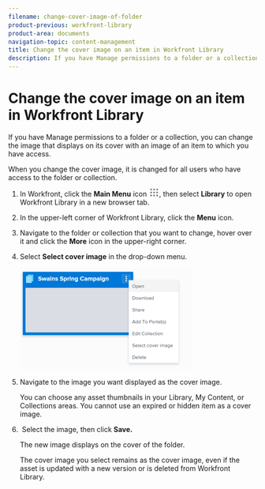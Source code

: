 ```yaml
---
filename: change-cover-image-of-folder
product-previous: workfront-library
product-area: documents
navigation-topic: content-management
title: Change the cover image on an item in Workfront Library
description: If you have Manage permissions to a folder or a collection, you can change the image that displays on its cover with an image of an item to which you have access.
---
```


# Change the cover image on an item in Workfront Library

If you have Manage permissions to a folder or a collection, you can change the image that displays on its cover with an image of an item to which you have access.

When you change the cover image, it is changed for all users who have access to the folder or collection.

1. In Workfront, click the **Main Menu** icon ![](assets/main-menu-icon.png), then select **Library** to open Workfront Library in a new browser tab.
1. In the upper-left corner of Workfront Library, click the **Menu** icon.
1. Navigate to the folder or collection that you want to change, hover over it and click the **More** icon in the upper-right corner.
1. Select **Select cover image** in the drop-down menu.

   ![](assets/cover-menu-350x206.png)

1. Navigate to the image you want displayed as the cover image.

   You can choose any asset thumbnails in your Library, My Content, or Collections areas. You cannot use an expired or hidden item as a cover image. 

1. &nbsp;Select the image, then click **Save.**

   The new image displays on the cover of the folder.

   The cover image you select remains as the cover image, even if the asset is updated with a new version or is deleted from Workfront Library.


